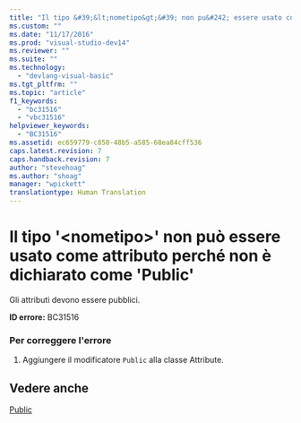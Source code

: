 ```yaml
---
title: "Il tipo &#39;&lt;nometipo&gt;&#39; non pu&#242; essere usato come attributo perch&#233; non &#232; dichiarato come &#39;Public&#39; | Microsoft Docs"
ms.custom: ""
ms.date: "11/17/2016"
ms.prod: "visual-studio-dev14"
ms.reviewer: ""
ms.suite: ""
ms.technology: 
  - "devlang-visual-basic"
ms.tgt_pltfrm: ""
ms.topic: "article"
f1_keywords: 
  - "bc31516"
  - "vbc31516"
helpviewer_keywords: 
  - "BC31516"
ms.assetid: ec659779-c850-48b5-a585-68ea84cff536
caps.latest.revision: 7
caps.handback.revision: 7
author: "stevehoag"
ms.author: "shoag"
manager: "wpickett"
translationtype: Human Translation
---
```

# Il tipo &#39;&lt;nometipo&gt;&#39; non pu&#242; essere usato come attributo perch&#233; non &#232; dichiarato come &#39;Public&#39;
Gli attributi devono essere pubblici.  
  
 **ID errore:** BC31516  
  
### Per correggere l'errore  
  
1.  Aggiungere il modificatore `Public` alla classe Attribute.  
  
## Vedere anche  
 [Public](../../visual-basic/language-reference/modifiers/public.md)